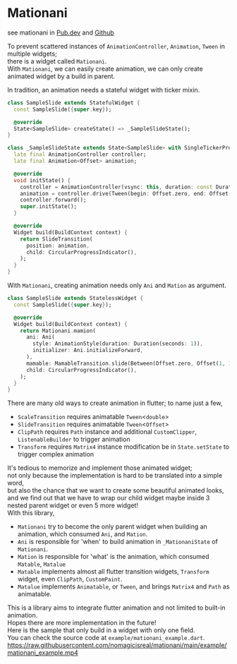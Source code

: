 # Mationani

see mationani in [Pub.dev](https://pub.dev/packages/mationani)
and [Github](https://github.com/nomagicisreal/mationani)

To prevent scattered instances of `AnimationController`, `Animation`, `Tween` in multiple widgets;\
there is a widget called `Mationani`.\
With `Mationani`, we can easily create animation, we can only create animated widget by a build in
parent.

In tradition, an animation needs a stateful widget with ticker mixin.

```dart
class SampleSlide extends StatefulWidget {
  const SampleSlide({super.key});

  @override
  State<SampleSlide> createState() => _SampleSlideState();
}

class _SampleSlideState extends State<SampleSlide> with SingleTickerProviderStateMixin {
  late final AnimationController controller;
  late final Animation<Offset> animation;

  @override
  void initState() {
    controller = AnimationController(vsync: this, duration: const Duration(seconds: 1));
    animation = controller.drive(Tween(begin: Offset.zero, end: Offset(1, 1)));
    controller.forward();
    super.initState();
  }

  @override
  Widget build(BuildContext context) {
    return SlideTransition(
      position: animation,
      child: CircularProgressIndicator(),
    );
  }
}
```

With `Mationani`, creating animation needs only `Ani` and `Mation` as argument.

```dart
class SampleSlide extends StatelessWidget {
  const SampleSlide({super.key});

  @override
  Widget build(BuildContext context) {
    return Mationani.mamion(
      ani: Ani(
        style: AnimationStyle(duration: Duration(seconds: 1)),
        initializer: Ani.initializeForward,
      ),
      mamable: MamableTransition.slide(Between(Offset.zero, Offset(1, 1))),
      child: CircularProgressIndicator(),
    );
  }
}

```

There are many old ways to create animation in flutter; to name just a few,

- `ScaleTransition` requires animatable `Tween`<`double`>
- `SlideTransition` requires animatable `Tween`<`Offset`>
- `ClipPath` requires `Path` instance and additional `CustomClipper`, `ListenableBuilder` to trigger
  animation
- `Transform` requires `Matrix4` instance modification be in `State.setState` to trigger complex
  animation

It's tedious to memorize and implement those animated widget;\
not only because the implementation is hard to be translated into a simple word,\
but also the chance that we want to create some beautiful animated looks,\
and we find out that we have to wrap our child widget maybe inside 3 nested parent widget or even 5
more widget!\
With this library,

- `Mationani` try to become the only parent widget when building an animation, which consumed `Ani`,
  and `Mation`.
- `Ani` is responsible for 'when' to build animation in `_MationaniState` of `Mationani`.
- `Mation` is responsible for 'what' is the animation, which consumed `Matable`, `Matalue`
- `Matable` implements almost all flutter transition widgets, `Transform` widget, even `ClipPath`,
  `CustomPaint`.
- `Matalue` implements `Animatable`, or `Tween`, and brings `Matrix4` and `Path` as animatable.

This is a library aims to integrate flutter animation and not limited to built-in animation.\
Hopes there are more implementation in the future!\
Here is the sample that only build in a widget with only one field.\
You can check the source code at `example/mationani_example.dart`.\
https://raw.githubusercontent.com/nomagicisreal/mationani/main/example/mationani_example.mp4